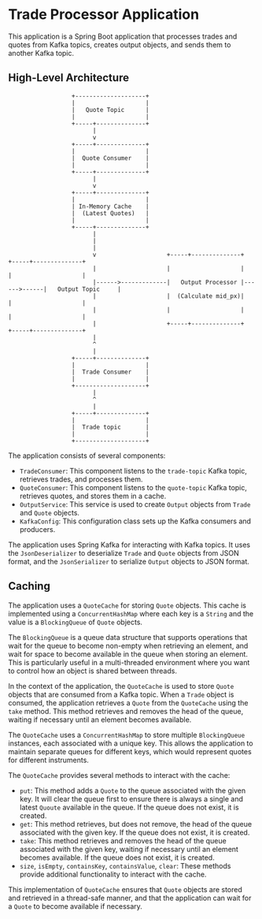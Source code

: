 # Trade Processor Application

This application is a Spring Boot application that processes trades and quotes from Kafka topics, creates output objects, and sends them to another Kafka topic.

## High-Level Architecture


                      +--------------------+
                      |                    |
                      |   Quote Topic      |
                      |                    |
                      +-----+--------------+
                            |
                            v
                      +-----+--------------+
                      |                    |
                      |  Quote Consumer    |
                      |                    |
                      +-----+--------------+
                            |
                            v
                      +-----+--------------+
                      |                    |
                      | In-Memory Cache    |
                      |  (Latest Quotes)   |
                      |                    |
                      +-----+--------------+
                            |
                            |
                            |
                            v                    +-----+--------------+             +-----+--------------+      
                            |                    |                    |             |                    |
                            |------>-------------|   Output Processor |------>------|   Output Topic     |             
                            |                    |  (Calculate mid_px)|             |                    |
                            |                    |                    |             |                    |
                            |                    +-----+--------------+             +-----+--------------+
                            |                      
                            ^
                            |
                      +-----+--------------+
                      |                    |
                      |  Trade Consumer    |
                      |                    |
                      +--------------------+
                            |
                            ^
                            |                             
                      +-----+--------------+
                      |                    |
                      |  Trade topic       |
                      |                    |
                      +--------------------+


The application consists of several components:

- `TradeConsumer`: This component listens to the `trade-topic` Kafka topic, retrieves trades, and processes them.
- `QuoteConsumer`: This component listens to the `quote-topic` Kafka topic, retrieves quotes, and stores them in a cache.
- `OutputService`: This service is used to create `Output` objects from `Trade` and `Quote` objects.
- `KafkaConfig`: This configuration class sets up the Kafka consumers and producers.

The application uses Spring Kafka for interacting with Kafka topics. It uses the `JsonDeserializer` to deserialize `Trade` and `Quote` objects from JSON format, and the `JsonSerializer` to serialize `Output` objects to JSON format.

## Caching

The application uses a `QuoteCache` for storing `Quote` objects. This cache is implemented using a `ConcurrentHashMap` where each key is a `String` and the value is a `BlockingQueue` of `Quote` objects. 

The `BlockingQueue` is a queue data structure that supports operations that wait for the queue to become non-empty when retrieving an element, and wait for space to become available in the queue when storing an element. This is particularly useful in a multi-threaded environment where you want to control how an object is shared between threads.

In the context of the application, the `QuoteCache` is used to store `Quote` objects that are consumed from a Kafka topic. When a `Trade` object is consumed, the application retrieves a `Quote` from the `QuoteCache` using the `take` method. This method retrieves and removes the head of the queue, waiting if necessary until an element becomes available.

The `QuoteCache` uses a `ConcurrentHashMap` to store multiple `BlockingQueue` instances, each associated with a unique key. This allows the application to maintain separate queues for different keys, which would represent quotes for different instruments.

The `QuoteCache` provides several methods to interact with the cache:

- `put`: This method adds a `Quote` to the queue associated with the given key. It will clear the queue first to ensure there is always a single and latest `Quoute` available in the queue. If the queue does not exist, it is created.
- `get`: This method retrieves, but does not remove, the head of the queue associated with the given key. If the queue does not exist, it is created.
- `take`: This method retrieves and removes the head of the queue associated with the given key, waiting if necessary until an element becomes available. If the queue does not exist, it is created.
- `size`, `isEmpty`, `containsKey`, `containsValue`, `clear`: These methods provide additional functionality to interact with the cache.

This implementation of `QuoteCache` ensures that `Quote` objects are stored and retrieved in a thread-safe manner, and that the application can wait for a `Quote` to become available if necessary.